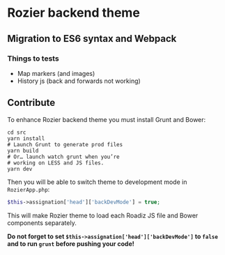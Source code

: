 # Rozier backend theme

## Migration to ES6 syntax and Webpack
### Things to tests

* Map markers (and images)
* History js (back and forwards not working)

## Contribute

To enhance Rozier backend theme you must install Grunt and Bower:

```shell
cd src
yarn install
# Launch Grunt to generate prod files
yarn build
# Or… launch watch grunt when you’re
# working on LESS and JS files.
yarn dev
```

Then you will be able to switch theme to development mode
in `RozierApp.php`:

```php
$this->assignation['head']['backDevMode'] = true;
```

This will make Rozier theme to load each Roadiz JS file and Bower
components separately.

**Do not forget to set `$this->assignation['head']['backDevMode']` to `false` and to run
`grunt` before pushing your code!**
